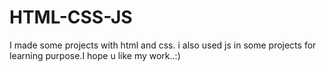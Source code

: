 # HTML-CSS-JS
I made some projects with html and css. i also used js in some projects for learning purpose.I hope u like my work..:)
